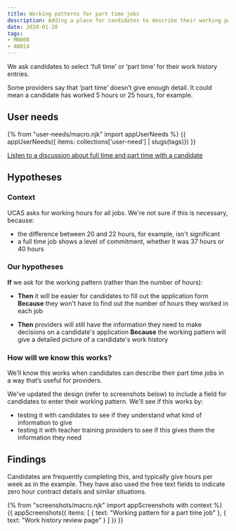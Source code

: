 ```yaml
---
title: Working patterns for part time jobs
description: Adding a place for candidates to describe their working pattern.
date: 2020-01-20
tags:
- MN008
- AN014
---
```

We ask candidates to select ‘full time’ or ‘part time’ for their work history entries.

Some providers say that ‘part time’ doesn’t give enough detail. It could mean a candidate has worked 5 hours or 25 hours, for example.

## User needs

{% from "user-needs/macro.njk" import appUserNeeds %}
{{ appUserNeeds({ items: collections['user-need'] | slugs(tags)}) }}

[Listen to a discussion about full time and part time with a candidate](https://lookback.io/watch/cxYdKBYN9TK7cmxHF?t=23m15.35s)

## Hypotheses

### Context

UCAS asks for working hours for all jobs. We're not sure if this is necessary, because:

* the difference between 20 and 22 hours, for example, isn't significant
* a full time job shows a level of commitment, whether it was 37 hours or 40 hours

### Our hypotheses

**If** we ask for the working pattern (rather than the number of hours):

 * **Then** it will be easier for candidates to fill out the application form
 **Because** they won't have to find out the number of hours they worked in each job

 * **Then** providers will still have the information they need to make decisions on a candidate's application
 **Because** the working pattern will give a detailed picture of a candidate's work history

### How will we know this works?

 We’ll know this works when candidates can describe their part time jobs in a way that’s useful for providers.

 We've updated the design (refer to screenshots below) to include a field for candidates to enter their working pattern. We'll see if this works by:

 * testing it with candidates to see if they understand what kind of information to give
 * testing it with teacher training providers to see if this gives them the information they need

 ## Findings

 Candidates are frequently completing this, and typically give hours per week as in the example. They have also used the free text fields to indicate zero hour contract details and similar situations.

 {% from "screenshots/macro.njk" import appScreenshots with context %}
 {{ appScreenshots({
   items: [
     { text: "Working pattern for a part time job" },
     { text: "Work history review page" }
   ]
 }) }}
